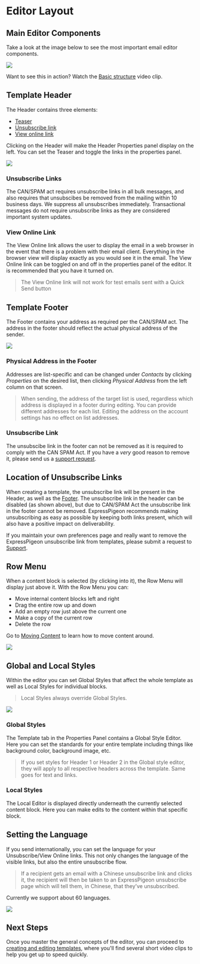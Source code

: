 # Editor Layout

<title > this is a comment!</title>

## Main Editor Components


Take a look at the image below to see the most important email editor components.

![](images/Selection_645.png)


Want to see this in action? Watch the [Basic structure](/kb/creating-and-editing-template#basic-structure)
video clip.



## Template Header

The Header contains three elements:

* [Teaser](https://expresspigeon.com/blog/2012/12/14/increase-email-open-rates-with-a-teaser-line)
* [Unsubscribe link](#unsubscribe-links)
* [View online link](#view-online-link)

Clicking on the Header will make the Header Properties panel display on the left. You can set the
Teaser and toggle the links in the properties panel.

![](images/Selection_469.png)

### Unsubscribe Links

The CAN/SPAM act requires unsubscribe links in all bulk messages, and also requires that unsubscibes be
removed from the mailing within 10 business days. We suppress all unsubscribes immediately.
Transactional messages do not require unsubscribe links as they are considered important system updates.

### View Online Link

The View Online link allows the user to display the email in a web browser in the event that there is a problem with their email client.
Everything in the browser view will display exactly as you would see it in the email. The View Online link can be toggled
on and off in the properties panel of the editor. It is recommended that you have it turned on.


> The View Online link will not work for test emails sent with a Quick Send button


## Template Footer


The Footer contains your address as required per the CAN/SPAM act.
The address in the footer should reflect the actual physical address of the sender.

![](images/Selection_476.png)

### Physical Address in the Footer

Addresses are list-specific and can be changed under _Contacts_ by clicking _Properties_ on the desired list,
then clicking _Physical Address_ from the left column on that screen.

> When sending, the address of the target list is used, regardless which address is displayed in a footer
during editing. You can provide different addresses for each list. Editing the address on the account settings
 has no effect on list addresses.

### Unsubscribe Link

The unsubscibe link in the footer can not be removed as it is required to comply with the CAN SPAM Act.
If you have a *very* good reason to remove it,
please send us a [support request](https://expresspigeon.com/support).


## Location of Unsubscribe Links

When creating a template, the unsubscribe link will be present in the Header, as well as the [Footer](#template-footer). The unsubscribe link in the
header can be disabled (as shown above), but due to CAN/SPAM  Act the unsubscribe link in the footer cannot be removed.
ExpressPigeon recommends making unsubscribing as easy as possible by keeping both links present, which will also have a positive impact on deliverability.

If you maintain your own preferences page and really want to remove the ExpressPigeon unsubscribe link from templates,
 please submit a request to [Support](https://expresspigeon.com/support).


## Row Menu


When a content block is selected (by clicking into it), the Row Menu  will display just above it. With the Row Menu
you can:

* Move internal content blocks left and right
* Drag the entire row up and down
* Add an empty row just above the current one
* Make a copy of the current row
* Delete the row

Go to [Moving Content](/kb/creating-and-editing-template#moving-content) to learn how to move content
around.


![](images/Selection_633.png)


## Global and Local Styles

Within the editor you can set Global Styles that affect the whole template as well as Local Styles for individual blocks.

> Local Styles always override Global Styles.

![](images/Selection_475.png)

### Global Styles

The Template tab in the Properties Panel contains a Global Style Editor. Here you can set the standards for your entire template
including things like background color, background image, etc.

> If you set styles for Header 1 or Header 2 in the Global style editor, they will apply to all respective headers across the template.
Same goes for text and links.

### Local Styles

The Local Editor is displayed directly underneath the currently selected content block. Here you can make edits to the content within that specific block.

## Setting the Language

If you send internationally, you can set the language for your Unsubscribe/View Online links.
This not only changes the language of the visible links, but also the entire unsubscribe flow.

> If a recipient gets an email with a Chinese unsubscribe link and clicks it, the recipient will then be taken to an ExpressPigeon
unsubscribe page which will tell them, in Chinese, that they’ve unsubscribed.

Currently we support about 60 languages.

![](images/Selection_472.png)



## Next Steps

Once you master the general concepts of the editor, you can proceed to
[creating and editing templates](/kb/creating-and-editing-template), where you'll find several short video
 clips to help you get up to speed quickly.
